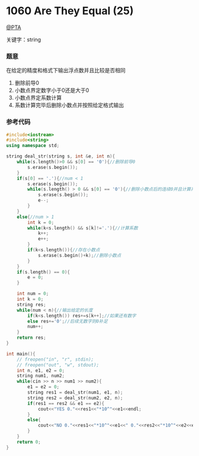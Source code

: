 # 1060 Are They Equal (25)

[@PTA](https://pintia.cn/problem-sets/994805342720868352/problems/994805413520719872)

关键字：string

### 题意  
在给定的精度和格式下输出浮点数并且比较是否相同
1. 删除前导0
2. 小数点界定数字小于0还是大于0
3. 小数点界定系数计算
4. 系数计算完毕后删除小数点并按照给定格式输出

### 参考代码
```C++
#include<iostream>
#include<string>
using namespace std;

string deal_str(string s, int &e, int n){
    while(s.length()>0 && s[0] == '0'){//删除前导0
        s.erase(s.begin());
    }
    if(s[0] == '.'){//num < 1
        s.erase(s.begin());
        while(s.length() > 0 && s[0] == '0'){//删除小数点后的连续0并且计算系数
            s.erase(s.begin());
            e--;
        }
    }
    else{//num > 1
        int k = 0;
        while(k<s.length() && s[k]!='.'){//计算系数
            k++;
            e++;
        }
        if(k<s.length()){//存在小数点
            s.erase(s.begin()+k);//删除小数点
        }
    }
    if(s.length() == 0){
        e = 0;
    }

    int num = 0;
    int k = 0;
    string res;
    while(num < n){//输出给定的长度
        if(k<s.length()) res+=s[k++];//如果还有数字
        else res+='0';//后续无数字则0补足
        num++;
    }
    return res;
}

int main(){
    // freopen("in", "r", stdin);
    // freopen("out", "w", stdout);
    int n, e1, e2 = 0;
    string num1, num2;
    while(cin >> n >> num1 >> num2){
        e1 = e2 = 0;
        string res1 = deal_str(num1, e1, n);
        string res2 = deal_str(num2, e2, n);
        if(res1 == res2 && e1 == e2){
            cout<<"YES 0."<<res1<<"*10^"<<e1<<endl;
        }
        else{
            cout<<"NO 0."<<res1<<"*10^"<<e1<<" 0."<<res2<<"*10^"<<e2<<endl;
        }
    }
    return 0;
}
```